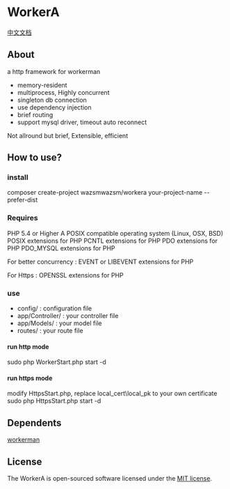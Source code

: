 # WorkerA

[中文文档](https://github.com/wazsmwazsm/WorkerA/blob/master/README_CN.md  "中文文档")

## About

  a http framework for workerman

  - memory-resident
  - multiprocess, Highly concurrent
  - singleton db connection
  - use dependency injection
  - brief routing
  - support mysql driver, timeout auto reconnect

  Not allround but brief, Extensible, efficient

## How to use?

### install

  composer create-project wazsmwazsm/workera your-project-name --prefer-dist

### Requires

  PHP 5.4 or Higher
  A POSIX compatible operating system (Linux, OSX, BSD)
  POSIX extensions for PHP
  PCNTL extensions for PHP
  PDO extensions for PHP
  PDO_MYSQL extensions for PHP

  For better concurrency :
      EVENT or LIBEVENT extensions for PHP

  For Https :
      OPENSSL extensions for PHP

### use
  - config/ : configuration file
  - app/Controller/ : your controller file
  - app/Models/ : your model file
  - routes/ : your route file

#### run http mode
  sudo php WorkerStart.php start -d

#### run https mode
  modify HttpsStart.php, replace local_cert\local_pk to your own certificate
  sudo php HttpsStart.php start -d

## Dependents
  [workerman](http://www.workerman.net/ "workerman")

## License

The WorkerA is open-sourced software licensed under the [MIT license](http://opensource.org/licenses/MIT).
